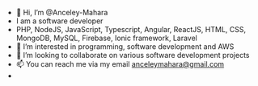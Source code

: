 - 👋 Hi, I’m @Anceley-Mahara
-    I am a software developer
-    PHP, NodeJS, JavaScript, Typescript, Angular, ReactJS, HTML, CSS, MongoDB, MySQL, Firebase, Ionic framework, Laravel
- 👀 I’m interested in programming, software development and AWS
- 💞️ I’m looking to collaborate on various software development projects
- 📫 You can reach me via my email anceleymahara@gmail.com
-   

<!---
Fungai-Mahara/Fungai-Mahara is a ✨ special ✨ repository because its `README.md` (this file) appears on your GitHub profile.
You can click the Preview link to take a look at your changes.
--->
